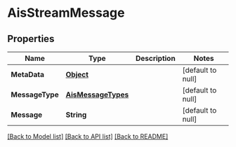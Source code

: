 # AisStreamMessage
## Properties

| Name | Type | Description | Notes |
|------------ | ------------- | ------------- | -------------|
| **MetaData** | [**Object**](.md) |  | [default to null] |
| **MessageType** | [**AisMessageTypes**](AisMessageTypes.md) |  | [default to null] |
| **Message** | **String** |  | [default to null] |

[[Back to Model list]](../README.md#documentation-for-models) [[Back to API list]](../README.md#documentation-for-api-endpoints) [[Back to README]](../README.md)

